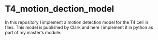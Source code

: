 # T4_motion_dection_model

In this repository I implement a motion detection model for the T4 cell in flies. 
This model is published by Clark and here I implement it in python as part of my master's module. 
